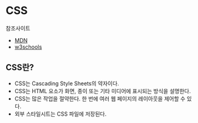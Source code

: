 # CSS

참조사이트

- [MDN](https://developer.mozilla.org/ko/docs/Web/CSS)
- [w3schools](https://www.w3schools.com/css/css_intro.asp)

## CSS란?

- CSS는 Cascading Style Sheets의 약자이다.
- CSS는 HTML 요소가 화면, 종이 또는 기타 미디어에 표시되는 방식을 설명한다.
- CSS는 많은 작업을 절약한다. 한 번에 여러 웹 페이지의 레이아웃을 제어할 수 있다.
- 외부 스타일시트는 CSS 파일에 저장된다.
